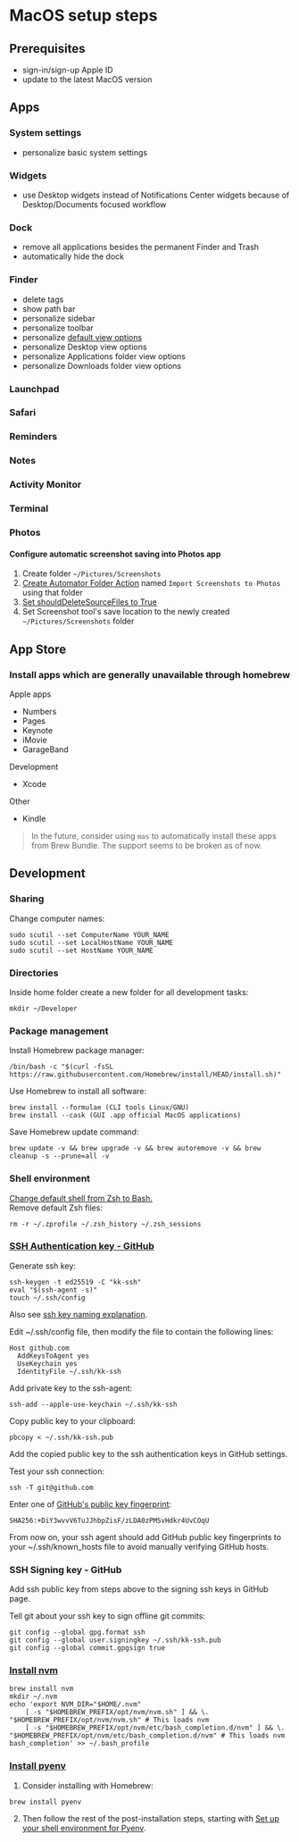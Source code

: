 # MacOS setup steps

## Prerequisites

- sign-in/sign-up Apple ID
- update to the latest MacOS version

## Apps

### System settings

- personalize basic system settings

### Widgets

- use Desktop widgets instead of Notifications Center widgets because of Desktop/Documents focused workflow

### Dock

- remove all applications besides the permanent Finder and Trash
- automatically hide the dock

### Finder

- delete tags
- show path bar
- personalize sidebar
- personalize toolbar
- personalize [default view options](https://support.apple.com/en-uz/guide/mac-help/mchldaafb302/mac)
- personalize Desktop view options
- personalize Applications folder view options
- personalize Downloads folder view options

### Launchpad

### Safari

### Reminders

### Notes

### Activity Monitor

### Terminal

### Photos

#### Configure automatic screenshot saving into Photos app

1. Create folder `~/Pictures/Screenshots`
2. [Create Automator Folder Action](https://www.quora.com/Can-I-make-my-macOS-screenshots-automatically-save-to-the-Photos-app-instead-of-the-desktop) named `Import Screenshots to Photos` using that folder
3. [Set shouldDeleteSourceFiles to True](https://discussions.apple.com/thread/7618522?sortBy=rank)
4. Set Screenshot tool's save location to the newly created `~/Pictures/Screenshots` folder

## App Store

### Install apps which are generally unavailable through homebrew

Apple apps

- Numbers
- Pages
- Keynote
- iMovie
- GarageBand

Development

- Xcode

Other

- Kindle

> In the future, consider using `mas` to automatically install these apps from Brew Bundle. The support seems to be broken as of now.

## Development

### Sharing

Change computer names:

```
sudo scutil --set ComputerName YOUR_NAME
sudo scutil --set LocalHostName YOUR_NAME
sudo scutil --set HostName YOUR_NAME
```

### Directories

Inside home folder create a new folder for all development tasks:

```
mkdir ~/Developer
```

### Package management

Install Homebrew package manager:

```
/bin/bash -c "$(curl -fsSL https://raw.githubusercontent.com/Homebrew/install/HEAD/install.sh)"
```

Use Homebrew to install all software:

```
brew install --formulae (CLI tools Linux/GNU)
brew install --cask (GUI .app official MacOS applications)
```

Save Homebrew update command:

```
brew update -v && brew upgrade -v && brew autoremove -v && brew cleanup -s --prune=all -v
```

### Shell environment

[Change default shell from Zsh to Bash.](https://stackoverflow.com/questions/77052638/changing-default-shell-from-zsh-to-bash-on-macos-catalina-and-beyond)  
Remove default Zsh files:

```
rm -r ~/.zprofile ~/.zsh_history ~/.zsh_sessions
```

### [SSH Authentication key - GitHub](https://docs.github.com/en/authentication/connecting-to-github-with-ssh/generating-a-new-ssh-key-and-adding-it-to-the-ssh-agent)

Generate ssh key:

```
ssh-keygen -t ed25519 -C "kk-ssh"
eval "$(ssh-agent -s)"
touch ~/.ssh/config
```

Also see [ssh key naming explanation](https://stackoverflow.com/questions/72626602/what-shall-i-use-as-a-comment-while-creating-the-ssh-key-and-how-this-comment-wi).

Edit ~/.ssh/config file, then modify the file to contain the following lines:

```
Host github.com
  AddKeysToAgent yes
  UseKeychain yes
  IdentityFile ~/.ssh/kk-ssh
```

Add private key to the ssh-agent:

```
ssh-add --apple-use-keychain ~/.ssh/kk-ssh
```

Copy public key to your clipboard:

```
pbcopy < ~/.ssh/kk-ssh.pub
```

Add the copied public key to the ssh authentication keys in GitHub settings.

Test your ssh connection:

```
ssh -T git@github.com
```

Enter one of [GitHub's public key fingerprint](https://docs.github.com/en/authentication/keeping-your-account-and-data-secure/githubs-ssh-key-fingerprints):

```
SHA256:+DiY3wvvV6TuJJhbpZisF/zLDA0zPMSvHdkr4UvCOqU
```

From now on, your ssh agent should add GitHub public key fingerprints to your ~/.ssh/known_hosts file to avoid manually verifying GitHub hosts.

### SSH Signing key - GitHub

Add ssh public key from steps above to the signing ssh keys in GitHub page.

Tell git about your ssh key to sign offline git commits:

```
git config --global gpg.format ssh
git config --global user.signingkey ~/.ssh/kk-ssh.pub
git config --global commit.gpgsign true
```

### [Install nvm](https://formulae.brew.sh/formula/nvm)

```
brew install nvm
mkdir ~/.nvm
echo 'export NVM_DIR="$HOME/.nvm"
    [ -s "$HOMEBREW_PREFIX/opt/nvm/nvm.sh" ] && \. "$HOMEBREW_PREFIX/opt/nvm/nvm.sh" # This loads nvm
    [ -s "$HOMEBREW_PREFIX/opt/nvm/etc/bash_completion.d/nvm" ] && \. "$HOMEBREW_PREFIX/opt/nvm/etc/bash_completion.d/nvm" # This loads nvm bash_completion' >> ~/.bash_profile
```

### [Install pyenv](https://github.com/pyenv/pyenv?tab=readme-ov-file#installation)

1. Consider installing with Homebrew:

```
brew install pyenv
```

2. Then follow the rest of the post-installation steps, starting with [Set up your shell environment for Pyenv](https://github.com/pyenv/pyenv?tab=readme-ov-file#set-up-your-shell-environment-for-pyenv).
